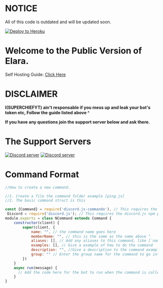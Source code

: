NOTICE
=====================
All of this code is outdated and will be updated soon. 



[![Deploy to Heroku](https://www.herokucdn.com/deploy/button.png)](https://dashboard.heroku.com/new?template=https://github.com/Elara-Discord-Bots/PublicBot-V2)

Welcome to the Public Version of Elara.
===========================================

Self Hosting Guide: [Click Here](https://github.com/Elara-Discord-Bots/PublicBot-V2/wiki)



DISCLAIMER
===========================
**I(SUPERCHIEFYT) ain't responsable if you mess up and leak your bot's token etc, Follow the guide listed above ^**

**If you have any questions join the support server below and ask there.**


The Support Servers
====================
[![Discord server](https://discordapp.com/api/guilds/499409162661396481/embed.png?style=banner4)](https://discord.gg/qafHJ63)
[![Discord server](https://discordapp.com/api/guilds/371105897570631691/embed.png?style=banner4)](https://discord.gg/NGdVDgk)



Command Format
=========================
```js
//How to create a new command.

//1. Create a file the command folder example [ping.js]
//2. The basic command struct is this

const {Command} = require('discord.js-commando'), // This requires the discord.js-command npm package
 Discord = require('discord.js'); // This requires the discord.js npm package, This is mostly used for stuff like RichEmbed etc. 
module.exports = class NCommand extends Command {
    constructor(client) {
        super(client, {
            name: "", // the command name goes here
            memberName: "", // this is the same as the name above ^ 
            aliases: [], // Add any aliases to this command, like [`name here`, `other name here`] etc
            examples: [], // Give a example of how to do the command 
            description: "", //Give a description to the command example "This command shows the ping for the bot" etc.
            group: "" // Enter the group name for the command to go into all of the group names is found in bot.js at the bottom like fun
        })
    }
    async run(message) {
      // Add the code here for the bot to run when the command is called. 
    }
}
